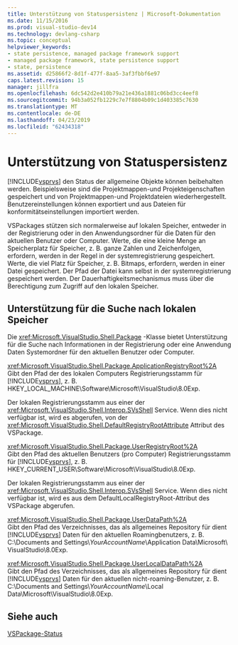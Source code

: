 ```yaml
---
title: Unterstützung von Statuspersistenz | Microsoft-Dokumentation
ms.date: 11/15/2016
ms.prod: visual-studio-dev14
ms.technology: devlang-csharp
ms.topic: conceptual
helpviewer_keywords:
- state persistence, managed package framework support
- managed package framework, state persistence support
- state, persistence
ms.assetid: d25866f2-8d1f-477f-8aa5-3af3fbbf6e97
caps.latest.revision: 15
manager: jillfra
ms.openlocfilehash: 6dc542d2e410b79a21e436a1881c06bd3cc4eef8
ms.sourcegitcommit: 94b3a052fb1229c7e7f8804b09c1d403385c7630
ms.translationtype: MT
ms.contentlocale: de-DE
ms.lasthandoff: 04/23/2019
ms.locfileid: "62434318"
---
```

# <a name="support-for-state-persistence"></a>Unterstützung von Statuspersistenz
[!INCLUDE[vsprvs](../includes/vsprvs-md.md)] den Status der allgemeine Objekte können beibehalten werden. Beispielsweise sind die Projektmappen-und Projekteigenschaften gespeichert und von Projektmappen-und Projektdateien wiederhergestellt. Benutzereinstellungen können exportiert und aus Dateien für konformitätseinstellungen importiert werden.  
  
 VSPackages stützen sich normalerweise auf lokalen Speicher, entweder in der Registrierung oder in den Anwendungsordner für die Daten für den aktuellen Benutzer oder Computer. Werte, die eine kleine Menge an Speicherplatz für Speicher, z. B. ganze Zahlen und Zeichenfolgen, erfordern, werden in der Regel in der systemregistrierung gespeichert. Werte, die viel Platz für Speicher, z. B. Bitmaps, erfordern, werden in einer Datei gespeichert. Der Pfad der Datei kann selbst in der systemregistrierung gespeichert werden. Der Dauerhaftigkeitsmechanismus muss über die Berechtigung zum Zugriff auf den lokalen Speicher.  
  
## <a name="support-for-locating-local-storage"></a>Unterstützung für die Suche nach lokalen Speicher  
 Die <xref:Microsoft.VisualStudio.Shell.Package> -Klasse bietet Unterstützung für die Suche nach Informationen in der Registrierung oder eine Anwendung Daten Systemordner für den aktuellen Benutzer oder Computer.  
  
 <xref:Microsoft.VisualStudio.Shell.Package.ApplicationRegistryRoot%2A>  
 Gibt den Pfad der des lokalen Computers Registrierungsstamm für [!INCLUDE[vsprvs](../includes/vsprvs-md.md)], z. B. HKEY_LOCAL_MACHINE\Software\Microsoft\VisualStudio\8.0Exp.  
  
 Der lokalen Registrierungsstamm aus einer der <xref:Microsoft.VisualStudio.Shell.Interop.SVsShell> Service. Wenn dies nicht verfügbar ist, wird es abgerufen, von der <xref:Microsoft.VisualStudio.Shell.DefaultRegistryRootAttribute> Attribut des VSPackage.  
  
 <xref:Microsoft.VisualStudio.Shell.Package.UserRegistryRoot%2A>  
 Gibt den Pfad des aktuellen Benutzers (pro Computer) Registrierungsstamm für [!INCLUDE[vsprvs](../includes/vsprvs-md.md)], z. B. HKEY_CURRENT_USER\Software\Microsoft\VisualStudio\8.0Exp.  
  
 Der lokalen Registrierungsstamm aus einer der <xref:Microsoft.VisualStudio.Shell.Interop.SVsShell> Service. Wenn dies nicht verfügbar ist, wird es aus dem DefaultLocalRegistryRoot-Attribut des VSPackage abgerufen.  
  
 <xref:Microsoft.VisualStudio.Shell.Package.UserDataPath%2A>  
 Gibt den Pfad des Verzeichnisses, das als allgemeines Repository für dient [!INCLUDE[vsprvs](../includes/vsprvs-md.md)] Daten für den aktuellen Roamingbenutzers, z. B. C:\Documents and Settings\\*YourAccountName*\Application Data\Microsoft\ VisualStudio\8.0Exp.  
  
 <xref:Microsoft.VisualStudio.Shell.Package.UserLocalDataPath%2A>  
 Gibt den Pfad des Verzeichnisses, das als allgemeines Repository für dient [!INCLUDE[vsprvs](../includes/vsprvs-md.md)] Daten für den aktuellen nicht-roaming-Benutzer, z. B. C:\Documents and Settings\\*YourAccountName*\Local Data\Microsoft\VisualStudio\8.0Exp.  
  
## <a name="see-also"></a>Siehe auch  
 [VSPackage-Status](../misc/vspackage-state.md)